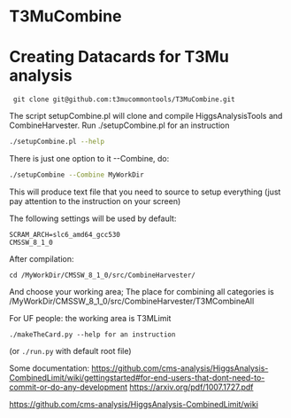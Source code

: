 # T3MuCombine

# Creating Datacards for T3Mu analysis
```
 git clone git@github.com:t3mucommontools/T3MuCombine.git
``` 

The script setupCombine.pl will clone and compile HiggsAnalysisTools and CombineHarvester. 
Run ./setupCombine.pl  for an instruction


```sh 
./setupCombine.pl --help
```

There is just one option to it --Combine, do:

```sh
./setupCombine --Combine MyWorkDir
```
This will produce text file that you need to source to setup everything (just pay attention to the instruction on your screen)


The following settings will be used by default:

    SCRAM_ARCH=slc6_amd64_gcc530	
    CMSSW_8_1_0	


After compilation:
```
cd /MyWorkDir/CMSSW_8_1_0/src/CombineHarvester/
```
And choose your working area; The place for combining all categories is /MyWorkDir/CMSSW_8_1_0/src/CombineHarvester/T3MCombineAll



For UF people: the working area is T3MLimit
```
./makeTheCard.py --help for an instruction 
```

(or ```./run.py```  with default root file)







Some documentation:  https://github.com/cms-analysis/HiggsAnalysis-CombinedLimit/wiki/gettingstarted#for-end-users-that-dont-need-to-commit-or-do-any-development
https://arxiv.org/pdf/1007.1727.pdf

https://github.com/cms-analysis/HiggsAnalysis-CombinedLimit/wiki
